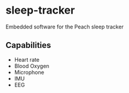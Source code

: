 # sleep-tracker

Embedded software for the Peach sleep tracker

## Capabilities

- Heart rate 
- Blood Oxygen 
- Microphone 
- IMU
- EEG
